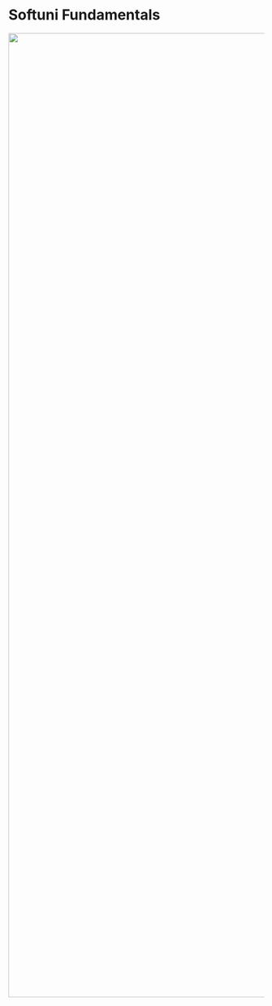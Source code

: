 # Softuni Fundamentals

<img src="https://user-images.githubusercontent.com/90547780/168413599-6b4f83a5-a6a5-4959-8bdd-2a419ec9c8f5.jpeg" width="700" height="1900">
